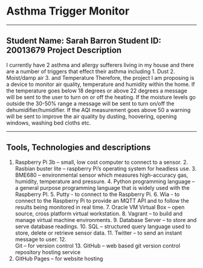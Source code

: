 # Asthma Trigger Monitor
________________________________________
## Student Name: Sarah Barron Student ID: 20013679 Project Description
I currently have 2 asthma and allergy sufferers living in my house and there are a number of triggers that effect their asthma including 1. Dust 2. Moist/damp air 3. and Temperature 
Therefore, the project I am proposing is a device to monitor air quality, temperature and humidity within the home. If the temperature goes below 18 degrees or above 22 degrees a 
message will be sent to the user to turn on or off the heating. If the moisture levels go outside the 30-50% range a message will be sent to turn on/off the dehumidifier/humidifier. 
If the AQI measurement goes above 50 a warning will be sent to improve the air quality by dusting, hoovering, opening windows, washing bed cloths etc. 
________________________________________
## Tools, Technologies and descriptions
1. Raspberry Pi 3b – small, low cost computer to connect to a sensor. 2. Rasbian buster lite – raspberry Pi’s operating system for headless use. 3. BME680 – environmental sensor 
which measures high-accuracy gas, humidity, temperature and pressure. 4.	Python programming language – a general purpose programming language that is widely used with the 
Raspberry PI. 5.	Putty - to connect to the Raspberry Pi. 6.	Wia - to connect to the Raspberry Pi to provide an MQTT API and to follow the results being monitored in real 
time. 7.	Oracle VM Virtual Box – open source, cross platform virtual workstation. 8.	Vagrant – to build and manage virtual machine environments. 9.	Database Server – to 
store and serve database readings. 10.	SQL – structured query language used to store, delete or retrieve sensor data. 11.	Twitter – to send an instant message to user. 12.	 
Git – for version control 13.	GitHub – web based git version control repository hosting service
14.	GitHub Pages – for website hosting
